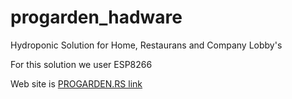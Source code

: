 # progarden_hadware
Hydroponic Solution for Home, Restaurans and Company Lobby's

For this solution we user ESP8266

Web site is [PROGARDEN.RS link](http://www.progarden.rs)
